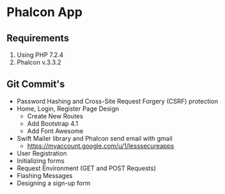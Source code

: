 # Phalcon App

## Requirements

1. Using PHP 7.2.4
2. Phalcon v.3.3.2

## Git Commit's

- Password Hashing and Cross-Site Request Forgery (CSRF) protection
- Home, Login, Register Page Design
    * Create New Routes
    * Add Bootstrap 4.1
    * Add Font Awesome
- Swift Mailer library and Phalcon send email with gmail
    * https://myaccount.google.com/u/1/lesssecureapps
- User Registration
- Initializing forms
- Request Environment (GET and POST Requests)
- Flashing Messages
- Designing a sign-up form